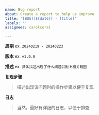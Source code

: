 ```yaml
---
name: Bug report
about: Create a report to help us improve
title: "[BUG][${date}] - [title]"
labels: ''
assignees: carolcoral

---
```


**周期**
ex. `20240219 - 20240223`

**版本**
ex. `v1.0.0`

**描述**
ex. `具体描述出现了什么问题并附上相关截图`

**复现步骤**
> 描述出现该问题时的操作步骤以便于复现

**日志**
> 当然，最好有详细的日志，以便于排查
